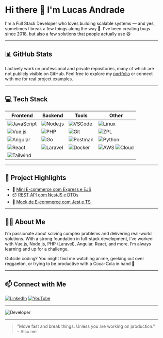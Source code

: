 # Hi there 👋 I'm Lucas Andrade

I'm a Full Stack Developer who loves building scalable systems — and yes, sometimes I break a few things along the way 🐞. I've been creating bugs since 2018, but also a few solutions that people actually use 😄

---

## 📊 GitHub Stats

<!-- These stats are fun but don't always reflect private or professional work -->
<!-- You can re-enable them later if desired -->
<!-- ![Lucas's GitHub stats](https://github-readme-stats.vercel.app/api?username=klzchz&show_icons=true&theme=radical) -->
<!-- ![Top Langs](https://github-readme-stats.vercel.app/api/top-langs/?username=klzchz&layout=compact&theme=radical) -->

I actively work on professional and private repositories, many of which are not publicly visible on GitHub. Feel free to explore my [portfolio](https://github.com/klzchz) or connect with me for real project examples.

---

## 💻 Tech Stack

| Frontend | Backend | Tools | Other |
|----------|---------|-------|-------|
| ![JavaScript](https://img.shields.io/badge/-JavaScript-black?style=flat-square&logo=javascript) | ![Node.js](https://img.shields.io/badge/-Node.js-black?style=flat-square&logo=node.js) | ![VSCode](https://img.shields.io/badge/-VSCode-black?style=flat-square&logo=visual-studio-code) | ![Linux](https://img.shields.io/badge/-Linux-black?style=flat-square&logo=linux) |
| ![Vue.js](https://img.shields.io/badge/-Vue.js-black?style=flat-square&logo=vue.js) | ![PHP](https://img.shields.io/badge/-PHP-black?style=flat-square&logo=php) | ![Git](https://img.shields.io/badge/-Git-black?style=flat-square&logo=git) | ![ZPL](https://img.shields.io/badge/-ZPL-black?style=flat-square) |
| ![Angular](https://img.shields.io/badge/-Angular-black?style=flat-square&logo=angular) | ![Go](https://img.shields.io/badge/-Go-black?style=flat-square&logo=go) | ![Postman](https://img.shields.io/badge/-Postman-black?style=flat-square&logo=postman) | ![Python](https://img.shields.io/badge/-Python-black?style=flat-square&logo=python) |
| ![React](https://img.shields.io/badge/-React-black?style=flat-square&logo=react) | ![Laravel](https://img.shields.io/badge/-Laravel-black?style=flat-square&logo=laravel) | ![Docker](https://img.shields.io/badge/-Docker-black?style=flat-square&logo=docker) | ![AWS](https://img.shields.io/badge/-AWS-black?style=flat-square&logo=amazonaws) ![Cloud](https://img.shields.io/badge/-Cloud-black?style=flat-square&logo=cloudflare) |
| ![Tailwind](https://img.shields.io/badge/-TailwindCSS-black?style=flat-square&logo=tailwindcss) |  |  |  |

---

## 📌 Project Highlights

- 🛒 [Mini E-commerce com Express e EJS](https://github.com/klzchz/ecommerce-express-ejs)
- 📦 [REST API com NestJS e DTOs](https://github.com/klzchz/nestjs-dto-example)
- 🧪 [Mock de E-commerce com Jest e TS](https://github.com/klzchz/ecommerce-mock)

---

## 🙋‍♂️ About Me

I’m passionate about solving complex problems and delivering real-world solutions. With a strong foundation in full-stack development, I’ve worked with Vue.js, Node.js, PHP (Laravel), Angular, React, and more. I'm always learning and up for a challenge.

Outside coding? You might find me watching anime, geeking out over reggaeton, or trying to be productive with a Coca-Cola in hand 🥤

---

## 📫 Connect with Me

[![LinkedIn](https://img.shields.io/badge/-LinkedIn-0077B5?style=flat-square&logo=linkedin&logoColor=white)](https://www.linkedin.com/in/lucas-de-andrade-34072514a/)
[![YouTube](https://img.shields.io/badge/-YouTube-FF0000?style=flat-square&logo=youtube&logoColor=white)](https://youtube.com)

---
![Developer](https://giphy.com/gifs/computador-gu-tecnology-bGgsc5mWoryfgKBx1u)


---

> "Move fast and break things. Unless you are working on production." – Also me
